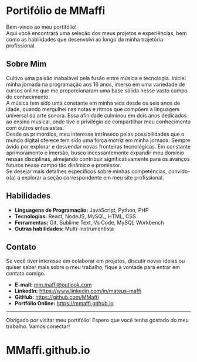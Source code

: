 # Portifólio de MMaffi

Bem-vindo ao meu portifólio! <br>
Aqui você encontrará uma seleção dos meus projetos e experiências, bem como as habilidades que desenvolvi ao longo da minha trajetória profissional.

## Sobre Mim

Cultivo uma paixão inabalável pela fusão entre música e tecnologia. Iniciei minha jornada na programação aos 16 anos, imerso em uma variedade de cursos online que me proporcionaram uma base sólida nesse vasto campo do conhecimento. <br>
A música tem sido uma constante em minha vida desde os seis anos de idade, quando mergulhei nas notas e ritmos que compõem a linguagem universal da arte sonora. Essa afinidade culminou em dois anos dedicados ao ensino musical, onde tive o privilégio de compartilhar meu conhecimento com outros entusiastas. <br>
Desde os primórdios, meu interesse intrínseco pelas possibilidades que o mundo digital oferece tem sido uma força motriz em minha jornada. Sempre ávido por explorar e desvendar novas fronteiras tecnológicas. Em constante aprimoramento e imersão, busco incessantemente expandir meu domínio nessas disciplinas, almejando contribuir significativamente para os avanços futuros nesse campo tão dinâmico e promissor. <br>
Se desejar mais detalhes específicos sobre minhas competências, convido-o(a) a explorar a seção correspondente em meu site profissional.

## Habilidades

- **Linguagens de Programação:** JavaScript, Python, PHP
- **Tecnologias:** React, NodeJS, MySQL, HTML, CSS
- **Ferramentas:** Git, Sublime Text, Vs Code, MySQL Workbench
- **Outras habilidades:** Multi-Instrumentista

## Contato

Se você tiver interesse em colaborar em projetos, discutir novas ideias ou quiser saber mais sobre o meu trabalho, fique à vontade para entrar em contato comigo.

- **E-mail:** mm.maffi@outlook.com
- **LinkedIn:** https://www.linkedin.com/in/mateus-maffi
- **GitHub:** https://github.com/MMaffi
- **Portfólio Online:** https://mmaffi.github.io

---

Obrigado por visitar meu portifólio! Espero que você tenha gostado do meu trabalho. Vamos conectar!

# MMaffi.github.io
